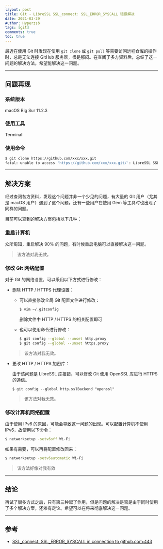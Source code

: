 ```yaml
---
layout: post
title: Git - LibreSSL SSL_connect: SSL_ERROR_SYSCALL 错误解决
date: 2021-03-29
Author: Hyperzsb
tags: [git]
comments: true
toc: true
---
```


最近在使用 Git 时发现在使用 `git clone` 或 `git pull` 等需要访问远程仓库的操作时，总是无法连接 GitHub 服务器，很是郁闷。在查阅了多方资料后，总结了这一问题的解决方法，希望能解决这一问题。

<!-- more -->

---

## 问题再现

### 系统版本

macOS Big Sur 11.2.3

### 使用工具

Terminal

### 使用命令

```sh
$ git clone https://github.com/xxx/xxx.git
fatal: unable to access 'https://github.com/xxx/xxx.git/': LibreSSL SSL_connect: SSL_ERROR_SYSCALL in connection to github.com:443 
```

---

## 解决方案

经过查阅各方资料，发现这个问题并非一个少见的问题，有大量的 Git 用户（尤其是 macOS 用户）遇到了这个问题，还有一些用户在使用 Gem 等工具时也出现了同样的问题。

目前可以查到的解决方案包括以下几种：

### 重启计算机

众所周知，重启解决 90% 的问题，有时候重启电脑可以直接解决这一问题。

>  该方法对我无效。

### 修改 Git 网络配置

对于 Git 的网络设置，可以采用以下方式进行修改：

- 删除 HTTP / HTTPS 代理设置：

  - 可以直接修改全局 Git 配置文件进行修改：

    ```sh
    $ vim ~/.gitconfig
    ```

    删除文件中 HTTP / HTTPS 的相关配置即可

  - 也可以使用命令进行修改：

    ```sh
    $ git config --global --unset http.proxy
    $ git config --global --unset https.proxy
    ```

  > 该方法对我无效。

- 更改 HTTP / HTTPS 加密库：

  由于该问题是 LibreSSL 库报错，可以修改 Git 使用 OpenSSL 库进行 HTTPS 的通信。

  ```
  $ git config --global http.sslBackend "openssl"
  ```

  > 该方法对我无效。

### 修改计算机网络配置

由于使用 IPv6 的原因，可能会导致这一问题的出现。可以配置计算机不使用 IPv6，故使用以下命令：

```sh
$ networksetup -setv6off Wi-Fi
```

如果有需要，可以再将配置修改回来：

```sh
$ networksetup -setv6automatic Wi-Fi
```

> 该方法好像对我有效

---

## 结论

再试了很多方式之后，只有第三种起了作用，但是问题的解决是否是由于同时使用了多个解决方案，还难有定论。希望可以在将来彻底解决这一问题。

---

## 参考

- [SSL_connect: SSL_ERROR_SYSCALL in connection to github.com:443](https://stackoverflow.com/questions/48987512/ssl-connect-ssl-error-syscall-in-connection-to-github-com443)

